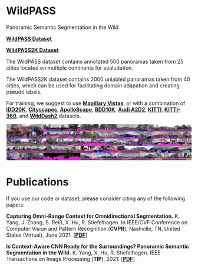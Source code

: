 # WildPASS
Panoramic Semantic Segmentation in the Wild

[**WildPASS Dataset**](https://drive.google.com/file/d/1yHCdhe45IzDcHarYPKCdZCzwWR0PGdAF/view?usp=sharing)

[**WildPASS2K Dataset**](https://drive.google.com/file/d/1c9pQJe9OJcvW24rRg9pSTSgvCRklKuvv/view?usp=sharing)

The WildPASS dataset contains annotated 500 panoramas taken from 25 cities located on multiple continents for evaludation.

The WildPASS2K dataset contains 2000 unlabled panoramas taken from 40 cities, which can be used for facilitating domain adapation and creating pseudo labels.

For training, we suggest to use [**Mapillary Vistas**](https://drive.google.com/file/d/1c9pQJe9OJcvW24rRg9pSTSgvCRklKuvv/view?usp=sharing), or with a combination of [**IDD20K**](https://idd.insaan.iiit.ac.in/), [**Cityscapes**](https://www.cityscapes-dataset.com/), [**ApolloScape**](http://apolloscape.auto/scene.html), [**BDD10K**](https://bdd-data.berkeley.edu/), [**Audi A2D2**](https://www.a2d2.audi/a2d2/en.html), [**KITTI**](http://www.cvlibs.net/datasets/kitti/eval_semantics.php), [**KITTI-360**](http://www.cvlibs.net/datasets/kitti-360/), and [**WildDash2**](https://wilddash.cc/) datasets. 

![Example segmentation](figure_wildpass.jpg?raw=true "Example segmentation")

# Publications
If you use our code or dataset, please consider citing any of the following papers:

**Capturing Omni-Range Context for Omnidirectional Segmentation.**
K. Yang, J. Zhang, S. Reiß, X. Hu, R. Stiefelhagen.
In IEEE/CVF Conference on Computer Vision and Pattern Recognition (**CVPR**), Nashville, TN, United States (Virtual), June 2021.
[[**PDF**](https://arxiv.org/pdf/2103.05687.pdf)]

**Is Context-Aware CNN Ready for the Surroundings? Panoramic Semantic Segmentation in the Wild.**
K. Yang, X. Hu, R. Stiefelhagen.
IEEE Transactions on Image Processing (**TIP**), 2021.
[[**PDF**](http://www.yangkailun.com/publications/tip2021_kailun.pdf)]
